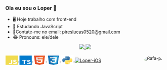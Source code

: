 ### Ola eu sou o Loper 👋

- 🖥️ Hoje trabalho com front-end
- 📖 Estudando JavaScript 
- 📨Contate-me no email: pireslucas0520@gmail.com
- 😂 Pronouns: ele/dele

<div align="center">
  <a href="https://github.com/garconloperdev">
  <img height="180em" src="https://github-readme-stats.vercel.app/api?username=garconloperdev&show_icons=true&theme=dark&include_all_commits=true&count_private=true"/>
  <img height="180em" src="https://github-readme-stats.vercel.app/api/top-langs/?username=garconloperdev&layout=compact&langs_count=7&theme=dark"/>
</div>
  
<div style="display: inline_block"><br>
  <img align="center" alt="Loper-Js" height="30" width="40" src="https://raw.githubusercontent.com/devicons/devicon/master/icons/javascript/javascript-plain.svg">
  <img align="center" alt="Rafa-Ts" height="30" width="40" src="https://raw.githubusercontent.com/devicons/devicon/master/icons/typescript/typescript-plain.svg">
  <img align="center" alt="Rafa-HTML" height="30" width="40" src="https://raw.githubusercontent.com/devicons/devicon/master/icons/html5/html5-original.svg">
  <img align="center" alt="Rafa-CSS" height="30" width="40" src="https://raw.githubusercontent.com/devicons/devicon/master/icons/css3/css3-original.svg">
  <img align="center" alt="Rafa-Python" height="30" width="40" src="https://raw.githubusercontent.com/devicons/devicon/master/icons/python/python-original.svg">
  <img align="center" alt="Loper-iOS" height="30" width="40" src="https://cdn.jsdelivr.net/gh/devicons/devicon/icons/aftereffects/aftereffects-original.svg">
  <img align="right" alt="Rafa-pic" height="150" style="border-radius:50px;" src="https://cdn.discordapp.com/attachments/987602514323071037/988169805104296017/download20220600165256.png">
</div>
  
  ##
  
  
